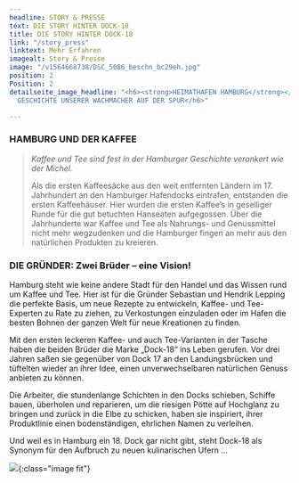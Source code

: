 ```yaml
---
headline: STORY & PRESSE
text: DIE STORY HINTER DOCK-18
title: DIE STORY HINTER DOCK-18
link: "/story_press"
linktext: Mehr Erfahren
imagealt: Story & Presse
image: "/v1564668738/DSC_5086_beschn_bc29eh.jpg"
position: 2
Position: 2
detailseite_image_headline: "<h6><strong>HEIMATHAFEN HAMBURG</strong></h6><h6>DER
  GESCHICHTE UNSERER WACHMACHER AUF DER SPUR</h6>"

---
```

### **HAMBURG UND DER KAFFEE**

> _Kaffee und Tee sind fest in der Hamburger Geschichte verankert wie der Michel._
>
> Als die ersten Kaffeesäcke aus den weit entfernten Ländern im 17. Jahrhundert an den Hamburger Hafendocks eintrafen, entstanden die ersten Kaffeehäuser. Hier wurden die ersten Kaffee‘s in geselliger Runde für die gut betuchten Hanseaten aufgegossen. Über die Jahrhunderte war Kaffee und Tee als Nahrungs- und Genussmittel nicht mehr wegzudenken und die Hamburger fingen an mehr aus den natürlichen Produkten zu kreieren.

### **DIE GRÜNDER: Zwei Brüder – eine Vision!**

Hamburg steht wie keine andere Stadt für den Handel und das Wissen rund um Kaffee und Tee. Hier ist für die Gründer Sebastian und Hendrik Lepping die perfekte Basis, um neue Rezepte zu entwickeln, Kaffee- und Tee-Experten zu Rate zu ziehen, zu Verkostungen einzuladen oder im Hafen die besten Bohnen der ganzen Welt für neue Kreationen zu finden.

Mit den ersten leckeren Kaffee- und auch Tee-Varianten in der Tasche haben die beiden Brüder die Marke „Dock-18“ ins Leben gerufen. Vor drei Jahren saßen sie gegenüber von Dock 17 an den Landungsbrücken und tüftelten wieder an ihrer Idee, einen unverwechselbaren natürlichen Genuss anbieten zu können.

Die Arbeiter, die stundenlange Schichten in den Docks schieben, Schiffe bauen, überholen und reparieren, um die riesigen Pötte auf Hochglanz zu bringen und zurück in die Elbe zu schicken, haben sie inspiriert, ihrer Produktlinie einen bodenständigen, ehrlichen Namen zu verleihen.

Und weil es in Hamburg ein 18. Dock gar nicht gibt, steht Dock-18 als Synonym für den Aufbruch zu neuen kulinarischen Ufern ...

![](https://res.cloudinary.com/dock18/image/upload/v1564668738/DSC_5086_beschn_bc29eh.jpg){:class="image fit"}